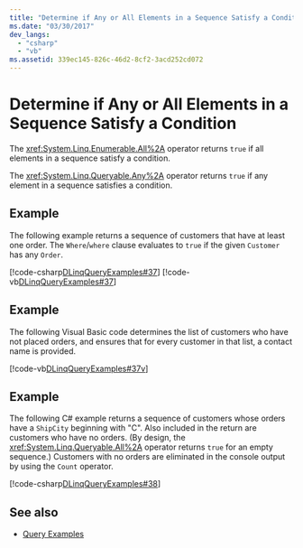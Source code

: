 ```yaml
---
title: "Determine if Any or All Elements in a Sequence Satisfy a Condition"
ms.date: "03/30/2017"
dev_langs: 
  - "csharp"
  - "vb"
ms.assetid: 339ec145-826c-46d2-8cf2-3acd252cd072
---
```

# Determine if Any or All Elements in a Sequence Satisfy a Condition
The <xref:System.Linq.Enumerable.All%2A> operator returns `true` if all elements in a sequence satisfy a condition.  
  
 The <xref:System.Linq.Queryable.Any%2A> operator returns `true` if any element in a sequence satisfies a condition.  
  
## Example  
 The following example returns a sequence of customers that have at least one order. The `Where`/`where` clause evaluates to `true` if the given `Customer` has any `Order`.  
  
 [!code-csharp[DLinqQueryExamples#37](../../../../../../samples/snippets/csharp/VS_Snippets_Data/DLinqQueryExamples/cs/Program.cs#37)]
 [!code-vb[DLinqQueryExamples#37](../../../../../../samples/snippets/visualbasic/VS_Snippets_Data/DLinqQueryExamples/vb/Module1.vb#37)]  
  
## Example  
 The following Visual Basic code determines the list of customers who have not placed orders, and ensures that for every customer in that list, a contact name is provided.  
  
 [!code-vb[DLinqQueryExamples#37v](../../../../../../samples/snippets/visualbasic/VS_Snippets_Data/DLinqQueryExamples/vb/Module1.vb#37v)]  
  
## Example  
 The following C# example returns a sequence of customers whose orders have a `ShipCity` beginning with "C". Also included in the return are customers who have no orders. (By design, the <xref:System.Linq.Queryable.All%2A> operator returns `true` for an empty sequence.) Customers with no orders are eliminated in the console output by using the `Count` operator.  
  
 [!code-csharp[DLinqQueryExamples#38](../../../../../../samples/snippets/csharp/VS_Snippets_Data/DLinqQueryExamples/cs/Program.cs#38)]  
  
## See also

- [Query Examples](query-examples.md)
